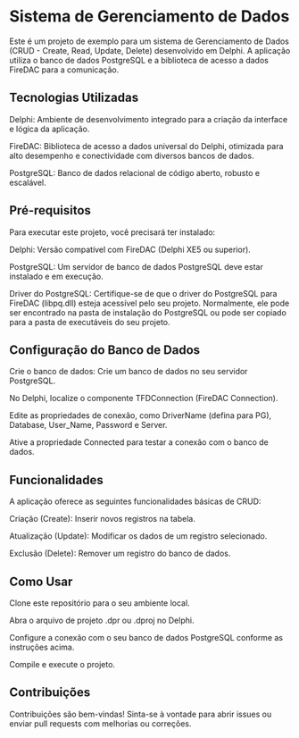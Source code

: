 # Sistema de Gerenciamento de Dados
Este é um projeto de exemplo para um sistema de Gerenciamento de Dados (CRUD - Create, Read, Update, Delete) desenvolvido em Delphi. A aplicação utiliza o banco de dados PostgreSQL e a biblioteca de acesso a dados FireDAC para a comunicação.

## Tecnologias Utilizadas
Delphi: Ambiente de desenvolvimento integrado para a criação da interface e lógica da aplicação.

FireDAC: Biblioteca de acesso a dados universal do Delphi, otimizada para alto desempenho e conectividade com diversos bancos de dados.

PostgreSQL: Banco de dados relacional de código aberto, robusto e escalável.

## Pré-requisitos
Para executar este projeto, você precisará ter instalado:

Delphi: Versão compatível com FireDAC (Delphi XE5 ou superior).

PostgreSQL: Um servidor de banco de dados PostgreSQL deve estar instalado e em execução.

Driver do PostgreSQL: Certifique-se de que o driver do PostgreSQL para FireDAC (libpq.dll) esteja acessível pelo seu projeto. Normalmente, ele pode ser encontrado na pasta de instalação do PostgreSQL ou pode ser copiado para a pasta de executáveis do seu projeto.

## Configuração do Banco de Dados
Crie o banco de dados: Crie um banco de dados no seu servidor PostgreSQL.

No Delphi, localize o componente TFDConnection (FireDAC Connection).

Edite as propriedades de conexão, como DriverName (defina para PG), Database, User_Name, Password e Server.

Ative a propriedade Connected para testar a conexão com o banco de dados.

## Funcionalidades
A aplicação oferece as seguintes funcionalidades básicas de CRUD:

Criação (Create): Inserir novos registros na tabela.

Atualização (Update): Modificar os dados de um registro selecionado.

Exclusão (Delete): Remover um registro do banco de dados.

## Como Usar
Clone este repositório para o seu ambiente local.

Abra o arquivo de projeto .dpr ou .dproj no Delphi.

Configure a conexão com o seu banco de dados PostgreSQL conforme as instruções acima.

Compile e execute o projeto.

## Contribuições
Contribuições são bem-vindas! Sinta-se à vontade para abrir issues ou enviar pull requests com melhorias ou correções.
